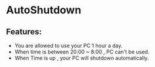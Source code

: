 # AutoShutdown

## Features:
- You are allowed to use your PC 1 hour a day.
- When time is between 20:00 ~ 8:00 , PC can't be used.
- When Time is up , your PC will shutdown automatically.
